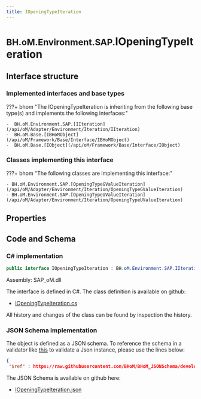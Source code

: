 ```yaml
---
title: IOpeningTypeIteration
---
```


# <small>BH.oM.Environment.SAP.</small>**IOpeningTypeIteration**



## Interface structure

### Implemented interfaces and base types

???+ bhom "The IOpeningTypeIteration is inheriting from the following base type(s) and implements the following interfaces:"

    -  BH.oM.Environment.SAP.[IIteration](/api/oM/Adapter/Environment/Iteration/IIteration)
    -  BH.oM.Base.[IBHoMObject](/api/oM/Framework/Base/Interface/IBHoMObject)
    -  BH.oM.Base.[IObject](/api/oM/Framework/Base/Interface/IObject)


### Classes implementing this interface

???+ bhom "The following classes are implementing this interface:"

    - BH.oM.Environment.SAP.[OpeningTypeGValueIteration](/api/oM/Adapter/Environment/Iteration/OpeningTypeGValueIteration)
    - BH.oM.Environment.SAP.[OpeningTypeUValueIteration](/api/oM/Adapter/Environment/Iteration/OpeningTypeUValueIteration)


## Properties

## Code and Schema

### C# implementation

``` C# title="C#"
public interface IOpeningTypeIteration : BH.oM.Environment.SAP.IIteration, BH.oM.Base.IBHoMObject, BH.oM.Base.IObject
```

Assembly: SAP_oM.dll

The interface is defined in C#. The class definition is available on github:

- [IOpeningTypeIteration.cs](https://github.com/BHoM/SAP_Toolkit/blob/develop/SAP_oM/Iteration\IOpeningTypeIteration.cs)

All history and changes of the class can be found by inspection the history.
### JSON Schema implementation

The object is defined as a JSON schema. To reference the schema in a validator like [this](https://www.jsonschemavalidator.net/) to validate a Json instance, please use the lines below:

``` json title="JSON Schema"
{
 "$ref" : https://raw.githubusercontent.com/BHoM/BHoM_JSONSchema/develop/SAP_oM/SAP/IOpeningTypeIteration.json}
```

The JSON Schema is available on github here:

- [IOpeningTypeIteration.json](https://github.com/BHoM/BHoM_JSONSchema/blob/develop/SAP_oM/SAP/IOpeningTypeIteration.json)
